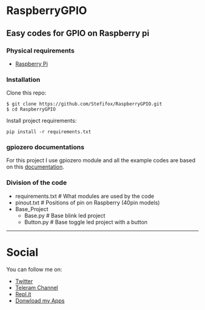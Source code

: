 # RaspberryGPIO
## Easy codes for GPIO on Raspberry pi

### Physical requirements
- [Raspberry Pi](https://www.raspberrypi.org/)
  
### Installation
Clone this repo:
```
$ git clone https://github.com/Stefifox/RaspberryGPIO.git
$ cd RaspberryGPIO
```

Install project requirements:
```
pip install -r requirements.txt
```

### gpiozero documentations

For this project I use gpiozero module and all the example codes are based on this [documentation](https://gpiozero.readthedocs.io/en/stable/).

### Division of the code

- requirements.txt # What modules are used by the code
- pinout.txt # Positions of pin on Raspberry (40pin models)
- Base_Project
    - Base.py # Base blink led project
    - Button.py # Base toggle led project with a button

----
# Social

You can follow me on:
- [Twitter](https://Twitter.com/Stefifox)
- [Teleram Channel](https://t.me/StefifoxChannel)
- [Repl.it](https://Repl.it/@Stefifox)
- [Donwload my Apps](http://bit.ly/StefifoxApps)
